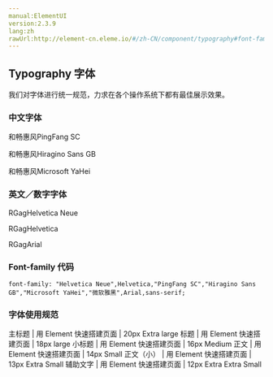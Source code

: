 ```yaml
---
manual:ElementUI
version:2.3.9
lang:zh
rawUrl:http://element-cn.eleme.io/#/zh-CN/component/typography#font-family-dai-ma
---
```



## Typography 字体<a name="typography-zi-ti"></a>


我们对字体进行统一规范，力求在各个操作系统下都有最佳展示效果。


### 中文字体<a name="zhong-wen-zi-ti"></a>
和畅惠风PingFang SC

和畅惠风Hiragino Sans GB

和畅惠风Microsoft YaHei


### 英文／数字字体<a name="ying-wen-shu-zi-zi-ti"></a>
RGagHelvetica Neue

RGagHelvetica

RGagArial


### Font-family 代码<a name="font-family-dai-ma"></a>

```
font-family: "Helvetica Neue",Helvetica,"PingFang SC","Hiragino Sans GB","Microsoft YaHei","微软雅黑",Arial,sans-serif;

```

### 字体使用规范<a name="zi-ti-shi-yong-gui-fan"></a>
主标题 | 用 Element 快速搭建页面 | 20px Extra large 
标题 | 用 Element 快速搭建页面 | 18px large 
小标题 | 用 Element 快速搭建页面 | 16px Medium 
正文 | 用 Element 快速搭建页面 | 14px Small 
正文（小） | 用 Element 快速搭建页面 | 13px Extra Small 
辅助文字 | 用 Element 快速搭建页面 | 12px Extra Extra Small 

